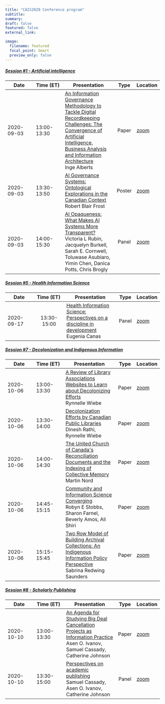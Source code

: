```yaml
---
title: "CAIS2020 Conference program"
subtitle:
summary:
draft: false
featured: false
external_link: 

image:
  filename: featured
  focal_point: Smart
  preview_only: false
---
```


##### [Session #1 - Artificial intelligence](../session-1/)
|<div style="width:75px">Date</div>|<div style="width:78px">Time (ET)</div>|Presentation|Type|Location|
|----------|-----------|------------|:--:|--------|
|2020-09-03|13:00-13:30|[An Information Governance Methodology to Tackle Digital Recordkeeping Challenges: The Convergence of Artificial Intelligence, Business Analysis and Information Architecture](../../talk/an-information-governance-methodology-to-tackle-digital-recordkeeping-challenges/)<br>Inge Alberts|Paper|[zoom](link)|
|2020-09-03|13:30-13:50|[AI Governance Systems: Ontological Explorations in the Canadian Context](../../talk/ai-governance-systems/)<br>Robert Blair Frost|Poster|[zoom](link)|
|2020-09-03|14:00-15:30|[AI Opaqueness: What Makes AI Systems More Transparent?](../../talk/ai-opaqueness/)<br>Victoria L Rubin, Jacquelyn Burkell, Sarah E. Cornwell, Toluwase Asubiaro, Yimin Chen, Danica Potts, Chris Brogly|Panel|[zoom](link)|

##### [Session #5 - Health Information Science](../session-5/)

|<div style="width:75px">Date</div>|<div style="width:78px">Time (ET)</div>|Presentation|Type|Location|
|----------|:---------:|------------|:--:|--------|
|2020-09-17|13:30-15:00|[Health Information Science: Perspectives on a discipline in development](../../talk/health-information-science/)<br>Eugenia Canas|Panel|[zoom](link)|


##### [Session #7 - Decolonization and Indigenous Information](../session-7/)

|<div style="width:75px">Date</div>|<div style="width:78px">Time (ET)</div>|Presentation|Type|Location|
|----------|-----------|------------|:--:|--------|
|2020-10-06|13:00-13:30|[A Review of Library Associations Websites to Learn about Decolonizing Efforts](../../talk/a-review-of-associations-websites/)<br>Rynnelle Wiebe|Paper|[zoom](link)|
|2020-10-06|13:30-14:00|[Decolonization Efforts by Canadian Public Libraries](../../talk/decolonization-efforts-by-canadian-public-libraries/)<br>Dinesh Rathi, Rynnelle Wiebe|Paper|[zoom](link)|
|2020-10-06|14:00-14:30|[The United Church of Canada's Reconciliation Documents and the Indexing of Collective Memory](../../talk/the-united-church-of-canadas-reconciliation-documents/)<br>Martin Nord|Paper|[zoom](link)|
|2020-10-06|14:45-15:15|[Community and Information Science Converging](../../talk/community-and-information-science-converging/)<br>Robyn E Stobbs, Sharon Farnel, Beverly Amos, Ali Shiri|Paper|[zoom](link)|
|2020-10-06|15:15-15:45|[Two Row Model of Building Archival Collections: An Indigenous Information Policy Perspective](../../talk/two-row-model-of-building-archival-collections/)<br>Sabrina Redwing Saunders|Paper|[zoom](link)|


##### [Session #8 - Scholarly Publishing](../session-8/)
|<div style="width:75px">Date</div>|<div style="width:78px">Time (ET)</div>|Presentation|Type|Location|
|----------|-----------|------------|:--:|--------|
|2020-10-10|13:00-13:30|[An Agenda for Studying Big Deal Cancellation Projects as Information Practice](../../talk/an-agenda-for-studying-big-deal-cancellation-projects-as-information-practice/)<br>Asen O. Ivanov, Samuel Cassady, Catherine Johnson|Paper|[zoom](link)|
|2020-10-10|13:30-15:00|[Perspectives on academic publishing](../../talk/perspectives-on-academic-publishing/)<br>Samuel Cassady, Asen O. Ivanov, Catherine Johnson|Panel|[zoom](link)|
